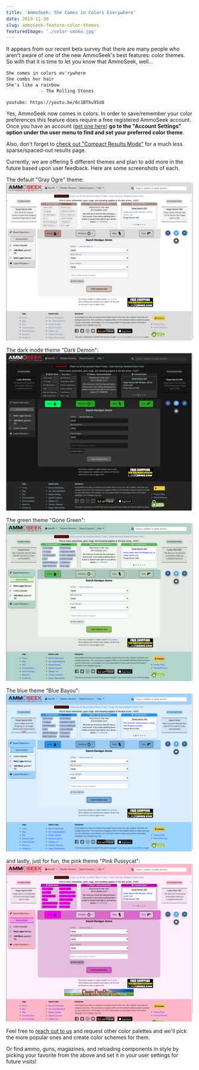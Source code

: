 ```yaml
---
title: 'AmmoSeek: She Comes in Colors Everywhere'
date: 2019-11-30
slug: ammoseek-feature-color-themes
featuredImage: './color-smoke.jpg'
---
```


It appears from our recent beta survey that there are many people who aren't aware of one of the new AmmoSeek's best features: color themes. So with that it is time to let you know that AmmoSeek, well...

```
She comes in colors ev'rywhere
She combs her hair
She's like a rainbow
             - The Rolling Stones
```

`youtube: https://youtu.be/6c1BThu95d8`

Yes, AmmoSeek now comes in colors. In order to save/remember your color preferences this feature does require a free registered AmmoSeek account. Once you have an account ([get one here](https://beta.ammoseek.com/signin?utm_source=blog.ammoseek.com&utm_medium=ammoseek-feature-color-themes)) **go to the "Account Settings" option under the user menu to find and set your preferred color theme**.

Also, don't forget to [check out "Compact Results Mode"](/posts/ammoseek-feature-compact-results) for a much less sparse/spaced-out results page.

Currently, we are offering 5 different themes and plan to add more in the future based upon user feedback. Here are some screenshots of each.

The default "Gray Ogre" theme:
![Gray Ogre Color Theme](./graytheme-thumb.png)

The dark mode theme "Dark Demon":
![Dark Mode Color Theme](./darkmodetheme-thumb.png)

The green theme "Gone Green":
![Gone Green Color Theme](./greentheme-thumb.png)

The blue theme "Blue Bayou":
![Blue Bayou Color Theme](./bluetheme-thumb.png)

and lastly, just for fun, the pink theme "Pink Pussycat":
![Pink Color Theme](./pinktheme-thumb.png)

Feel free to [reach out to us](https://beta.ammoseek.com/contact?utm_source=blog.ammoseek.com&utm_medium=ammoseek-feature-color-themes) and request other color palettes and we'll pick the more popular ones and create color schemes for them.

Or find ammo, guns, magazines, and reloading components in style by picking your favorite from the above and set it in your user settings for future visits!
